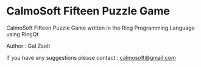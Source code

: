 CalmoSoft Fifteen Puzzle Game
=============================

CalmoSoft Fifteen Puzzle Game written in the Ring Programming Language using RingQt 

Author : Gal Zsolt 

If you have any suggestions please contact : calmosoft@gmail.com
